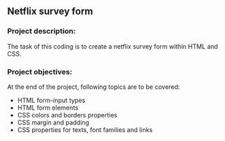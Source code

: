 ## **Netflix survey form**


### **Project description:**

The task of this coding is to create a netflix survey form within HTML and CSS.

### **Project objectives:**

At the end of the project, following topics are to be covered:
- HTML form-input types
- HTML form elements
- CSS colors and borders properties
- CSS margin and padding
- CSS properties for texts, font families and links
